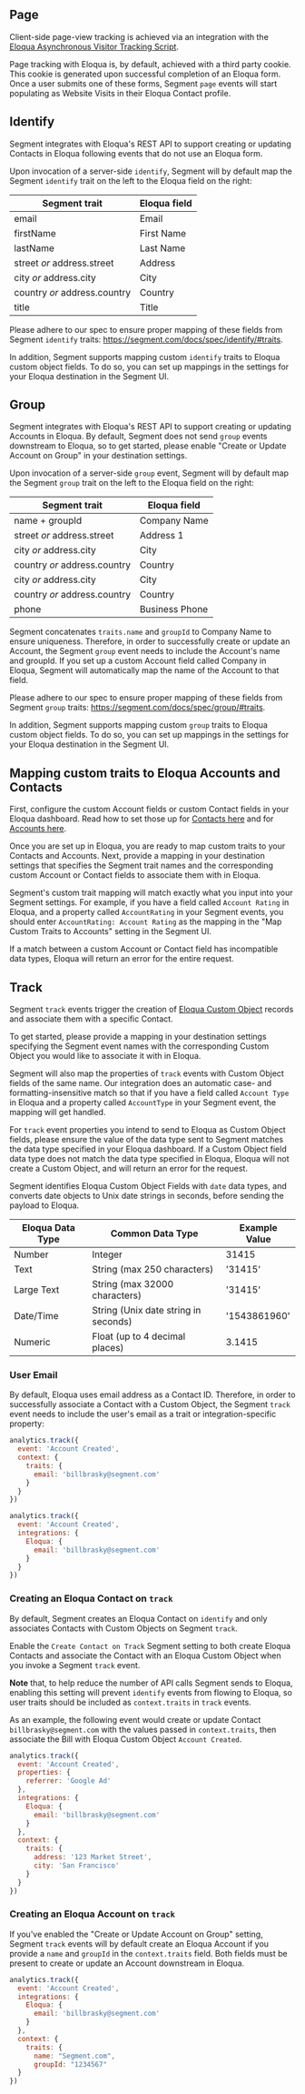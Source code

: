 ## Page

Client-side page-view tracking is achieved via an integration with the [Eloqua
Asynchronous Visitor Tracking
Script](https://docs.oracle.com/cloud/latest/marketingcs_gs/OMCAA/pdf/AsynchronousVisitorTrackingScripts.pdf).

Page tracking with Eloqua is, by default, achieved with a third party cookie.
This cookie is generated upon successful completion of an Eloqua form. Once a
user submits one of these forms, Segment `page` events will start populating
as Website Visits in their Eloqua Contact profile.

## Identify

Segment integrates with Eloqua's REST API to support creating or
updating Contacts in Eloqua following events that do not use an Eloqua form.

Upon invocation of a server-side `identify`, Segment will by default map the
Segment `identify` trait on the left to the Eloqua field on the right:

| Segment trait | Eloqua field |
|---|---|
| email | Email |
| firstName | First Name |
| lastName | Last Name |
| street _or_ address.street | Address |
| city _or_ address.city | City |
| country _or_ address.country | Country |
| title | Title |

Please adhere to our spec to ensure proper mapping of these fields from Segment
`identify` traits: https://segment.com/docs/spec/identify/#traits.

In addition, Segment supports mapping custom `identify` traits to Eloqua custom
object fields. To do so, you can set up mappings in the settings for your
Eloqua destination in the Segment UI.

## Group

Segment integrates with Eloqua's REST API to support creating or updating
Accounts in Eloqua. By default, Segment does not send `group` events downstream
to Eloqua, so to get started, please enable "Create or Update Account on Group"
in your destination settings.

Upon invocation of a server-side `group` event, Segment will by default map the
Segment `group` trait on the left to the Eloqua field on the right:

| Segment trait | Eloqua field |
|---|---|
| name + groupId | Company Name |
| street _or_ address.street | Address 1 |
| city _or_ address.city | City|
| country _or_ address.country | Country |
| city _or_ address.city | City |
| country _or_ address.country | Country |
| phone | Business Phone |

Segment concatenates `traits.name` and `groupId` to Company Name to ensure
uniqueness. Therefore, in order to successfully create or update an Account,
the Segment `group` event needs to include the Account's name and groupId. If
you set up a custom Account field called Company in Eloqua, Segment will
automatically map the name of the Account to that field.

Please adhere to our spec to ensure proper mapping of these fields from Segment
`group` traits: https://segment.com/docs/spec/group/#traits.

In addition, Segment supports mapping custom `group` traits to Eloqua custom
object fields. To do so, you can set up mappings in the settings for your
Eloqua destination in the Segment UI.

## Mapping custom traits to Eloqua Accounts and Contacts

First, configure the custom Account fields or custom Contact fields in your
Eloqua dashboard. Read how to set those up for [Contacts
here](https://docs.oracle.com/cloud/latest/marketingcs_gs/OMCAA/Help/ContactFields/Tasks/CreatingContactFields.htm)
and for [Accounts
here](https://docs.oracle.com/cloud/latest/marketingcs_gs/OMCAA/Help/AccountFields/Tasks/CreatingAccountFields.htm).

Once you are set up in Eloqua, you are ready to map custom traits to your
Contacts and Accounts. Next, provide a mapping in your destination settings
that specifies the Segment trait names and the corresponding custom Account or
Contact fields to associate them with in Eloqua.

Segment's custom trait mapping will match exactly what you input into your
Segment settings. For example, if you have a field called `Account Rating` in
Eloqua, and a property called `AccountRating` in your Segment events, you
should enter `AccountRating: Account Rating` as the mapping in the "Map Custom
Traits to Accounts" setting in the Segment UI.

If a match between a custom Account or Contact field has
incompatible data types, Eloqua will return an error for the entire request.

## Track

Segment `track` events trigger the creation of [Eloqua Custom
Object](http://docs.oracle.com/cloud/latest/marketingcs_gs/OMCAA/Help/CustomObjects/CustomObjects.htm)
records and associate them with a specific Contact.

To get started, please provide a mapping in your destination settings
specifying the Segment event names with the corresponding Custom Object you
would like to associate it with in Eloqua.

Segment will also map the properties of `track` events with Custom Object
fields of the same name. Our integration does an automatic case- and
formatting-insensitive match so that if you have a field called `Account Type`
in Eloqua and a property called `AccountType` in your Segment event, the
mapping will get handled.

For `track` event properties you intend to send to Eloqua as Custom Object
fields, please ensure the value of the data type sent to Segment matches the
data type specified in your Eloqua dashboard. If a Custom Object field data
type does not match the data type specified in Eloqua, Eloqua will not create a
Custom Object, and will return an error for the request.

Segment identifies Eloqua Custom Object Fields with `date` data types, and
converts date objects to Unix date strings in seconds, before sending the
payload to Eloqua.

| **Eloqua Data Type** | **Common Data Type** | **Example Value** |
|---|---|---|
| Number | Integer | 31415 |
| Text | String (max 250 characters) | '31415' |
| Large Text | String (max 32000 characters) | '31415' |
| Date/Time | String (Unix date string in seconds) | '1543861960' |
| Numeric | Float (up to 4 decimal places) | 3.1415 |

### User Email

By default, Eloqua uses email address as a Contact ID. Therefore, in order to
successfully associate a Contact with a Custom Object, the Segment `track`
event needs to include the user's email as a trait or integration-specific
property:

```js
analytics.track({
  event: 'Account Created',
  context: {
    traits: {
      email: 'billbrasky@segment.com'
    }
  }
})
```

```js
analytics.track({
  event: 'Account Created',
  integrations: {
    Eloqua: {
      email: 'billbrasky@segment.com'
    }
  }
})
```

### Creating an Eloqua Contact on `track`

By default, Segment creates an Eloqua Contact on `identify` and only
associates Contacts with Custom Objects on Segment `track`.

Enable the `Create Contact on Track` Segment setting to both create Eloqua
Contacts and associate the Contact with an Eloqua Custom Object when you invoke
a Segment `track` event.

**Note** that, to help reduce the number of API calls Segment sends to Eloqua,
enabling this setting will prevent `identify` events from flowing to
Eloqua, so user traits should be included as `context.traits` in `track`
events.

As an example, the following event would create or update Contact
`billbrasky@segment.com` with the values passed in `context.traits`, then
associate the Bill with Eloqua Custom Object `Account Created`.

```js
analytics.track({ 
  event: 'Account Created', 
  properties: { 
    referrer: 'Google Ad' 
  }, 
  integrations: { 
    Eloqua: { 
      email: 'billbrasky@segment.com' 
    } 
  },
  context: { 
    traits: { 
      address: '123 Market Street', 
      city: 'San Francisco' 
    } 
  } 
})
```

### Creating an Eloqua Account on `track`

If you've enabled the "Create or Update Account on Group" setting, Segment
`track` events will by default create an Eloqua Account if you provide a `name`
and `groupId` in the `context.traits` field. Both fields must be present to
create or update an Account downstream in Eloqua.

```js
analytics.track({ 
  event: 'Account Created',
  integrations: {
    Eloqua: { 
      email: 'billbrasky@segment.com' 
    }
  },
  context: {
    traits: {
      name: "Segment.com",
      groupId: "1234567"
  } 
})
```
